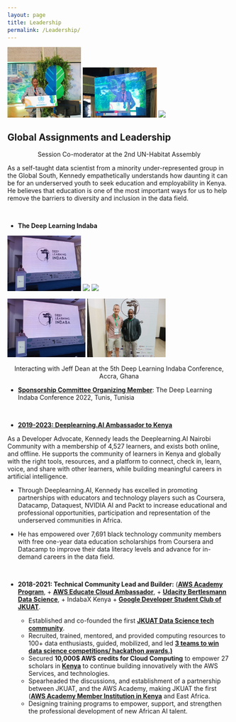 ```yaml
---
layout: page
title: Leadership
permalink: /Leadership/
---
```


<p float="left">
  <img src="https://raw.githubusercontent.com/kennedykwangari/kennedykwangari.github.io/master/images/unhab1.jfif" width="33%" />
  <img src="https://raw.githubusercontent.com/kennedykwangari/kennedykwangari.github.io/master/images/unhab2.jfif" width="33%" />
  <img src="https://raw.githubusercontent.com/kennedykwangari/kennedykwangari.github.io/master/images/unhabitat3.jpg" width="33%" />
</p>


## Global Assignments and Leadership

<p align="center">
Session Co-moderator at the 2nd UN-Habitat Assembly
</p>


As a self-taught data scientist from a minority under-represented group in the Global South, Kennedy empathetically understands how daunting it can be for an underserved youth to seek education and employability in Kenya. He believes that education is one of the most important ways for us to help remove the barriers to diversity and inclusion in the data field.

<br/>

-   **The Deep Learning Indaba**

<p float="left">
  <img src="https://raw.githubusercontent.com/kennedykwangari/kennedykwangari.github.io/master/images/ghana1.jpg" width="33%" />
  <img src="https://raw.githubusercontent.com/kennedykwangari/kennedykwangari.github.io/master/images/images/ghana2.jpg" width="33%" />
  <img src="https://raw.githubusercontent.com/kennedykwangari/kennedykwangari.github.io/master/images/unhabitat3.jpg" width="33%" />
</p>


<p float="left">
  <img src="https://raw.githubusercontent.com/kennedykwangari/kennedykwangari.github.io/master/images/ghana1.jpg" width="35%" />
  <img src="https://raw.githubusercontent.com/kennedykwangari/kennedykwangari.github.io/master/images/ghana2.jpg" width="35%" />
</p>

<p align="center">
Interacting with Jeff Dean at the 5th Deep Learning Indaba Conference, Accra, Ghana
</p>


-   [**Sponsorship Committee Organizing Member**](https://deeplearningindaba.com/2022/indaba/organisers/): The Deep Learning Indaba Conference 2022, Tunis, Tunisia
 
<br/>


-   [**2019-2023: Deeplearning.AI Ambassador to Kenya**](https://www.deeplearning.ai/breaking-into-ai-juggling-work-projects-and-personal-life-with-kennedy-wangari/)

As a Developer Advocate, Kennedy leads the Deeplearning.AI Nairobi Community with a membership of 4,527 learners, and exists both online, and offline.  He supports the community of learners in Kenya and globally with the right tools, resources, and a platform to connect, check in, learn, voice, and share with other learners, while building meaningful careers in artificial intelligence.

- Through Deeplearning.AI, Kennedy has excelled in promoting partnerships with educators and technology players such as Coursera, Datacamp, Dataquest, NVIDIA AI and Packt to increase educational and professional opportunities, participation and representation of the underserved communities in Africa.
  
- He has empowered over 7,691 black technology community members with free one-year data education scholarships from Coursera and Datacamp to improve their data literacy levels and advance for in-demand careers in the data field.
  
  <br/>

-   **2018-2021: Technical Community Lead and Builder:** ([**AWS Academy Program**](https://aws.amazon.com/training/awsacademy/), + [**AWS Educate Cloud Ambassador**](https://aws.amazon.com/blogs/publicsector/aws-educate-announces-inaugural-student-ambassador-cohort/), + [**Udacity Bertlesmann Data Science**](https://mobile.twitter.com/kennedykwangari/status/1204121397024428033), + IndabaX Kenya + [**Google Developer Student Club of JKUAT**](https://twitter.com/dscjkuat/status/1204285957966630913).

    -   Established and co-founded the first [**JKUAT Data Science tech community**](https://twitter.com/dscjkuat/status/1204285957966630913).
    -   Recruited, trained, mentored, and provided computing resources to 100+ data enthusiasts, guided, mobilized, and led [**3 teams to win data science competitions/ hackathon awards.)**](http://discover.jkuat.ac.ke/jkuat-students-top-at-the-2019-oracle-student-hackathon/)
    -   Secured **10,000$ AWS credits for Cloud Computing** to empower 27 scholars in [**Kenya**](https://twitter.com/dscjkuat) to continue building innovatively with the AWS Services, and technologies. 
    -   Spearheaded the discussions, and establishment of a partnership between JKUAT, and the AWS Academy, making JKUAT the first ([**AWS Academy Member Institution in Kenya**](https://aws.amazon.com/training/awsacademy/) and East Africa.
    -   Designing training programs to empower, support, and strengthen the professional development of new African AI talent. 





